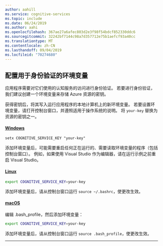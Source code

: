 ```yaml
---
author: aahill
ms.service: cognitive-services
ms.topic: include
ms.date: 06/24/2019
ms.author: aahi
ms.openlocfilehash: 367ae27a6afec803d2e3f98f54bdcf852330ddc6
ms.sourcegitcommit: 32242bf7144c98a7d357712e75b1aefcf93a40cc
ms.translationtype: MT
ms.contentlocale: zh-CN
ms.lasthandoff: 09/04/2019
ms.locfileid: "70274680"
---
```

## <a name="configure-an-environment-variable-for-authentication"></a>配置用于身份验证的环境变量

应用程序需要对它们使用的认知服务的访问进行身份验证。 若要进行身份验证，我们建议创建一个环境变量来存储 Azure 资源的密钥。 

获得密钥后，将其写入运行应用程序的本地计算机上的新环境变量。 若要设置环境变量，请打开控制台窗口，并遵照适用于操作系统的说明。 将 `your-key` 替换为资源的密钥之一。

#### <a name="windowstabwindows"></a>[Windows](#tab/windows)

```console
setx COGNITIVE_SERVICE_KEY "your-key"
```

添加环境变量后，可能需要重启任何正在运行的、需要读取环境变量的程序（包括控制台窗口）。 例如，如果使用 Visual Studio 作为编辑器，请在运行示例之前重启 Visual Studio。

#### <a name="linuxtablinux"></a>[Linux](#tab/linux)

```bash
export COGNITIVE_SERVICE_KEY=your-key
```

添加环境变量后，请从控制台窗口运行 `source ~/.bashrc`，使更改生效。

#### <a name="macostabunix"></a>[macOS](#tab/unix)

编辑 .bash_profile，然后添加环境变量：

```bash
export COGNITIVE_SERVICE_KEY=your-key
```

添加环境变量后，请从控制台窗口运行 `source .bash_profile`，使更改生效。

***
